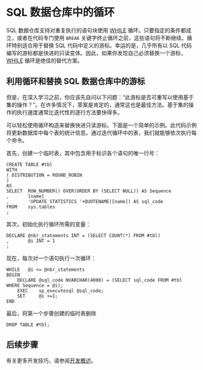 <properties
   pageTitle="SQL 数据仓库中的循环 | Azure"
   description="有关在开发解决方案时使用 Azure SQL 数据仓库中的 Transact-SQL 循环和替换游标的技巧。"
   services="sql-data-warehouse"
   documentationCenter="NA"
   authors="jrowlandjones"
   manager="barbkess"
   editor=""/>

<tags
   ms.service="sql-data-warehouse"
   ms.devlang="NA"
   ms.topic="article"
   ms.tgt_pltfrm="NA"
   ms.workload="data-services"
   ms.date="06/14/2016"
   wacn.date="08/01/2016"
   ms.author="jrj;barbkess;sonyama"/>

# SQL 数据仓库中的循环
SQL 数据仓库支持对重复执行的语句块使用 [WHILE][] 循环。只要指定的条件都成立，或者在代码专门使用 `BREAK` 关键字终止循环之前，这些语句将不断继续。循环特别适合用于替换 SQL 代码中定义的游标。幸运的是，几乎所有以 SQL 代码编写的游标都是快进的只读变体。因此，如果你发现自己必须替换一个游标，[WHILE] 循环是绝佳的替代方案。

## 利用循环和替换 SQL 数据仓库中的游标
但是，在深入学习之前，你应该先自问以下问题：“此游标是否可重写以使用基于集的操作？”。在许多情况下，答案是肯定的，通常这也是最佳方法。基于集的操作的执行速度通常比迭代性的逐行方法要快得多。

可以轻松使用循环构造来替换快进只读游标。下面是一个简单的示例。此代码示例将更新数据库中每个表的统计信息。通过迭代循环中的表，我们就能够依次执行每个命令。

首先，创建一个临时表，其中包含用于标识各个语句的唯一行号：


	CREATE TABLE #tbl
	WITH
	( DISTRIBUTION = ROUND_ROBIN
	)
	AS
	SELECT  ROW_NUMBER() OVER(ORDER BY (SELECT NULL)) AS Sequence
	,       [name]
	,       'UPDATE STATISTICS '+QUOTENAME([name]) AS sql_code
	FROM    sys.tables
	;


其次，初始化执行循环所需的变量：


	DECLARE @nbr_statements INT = (SELECT COUNT(*) FROM #tbl)
	,       @i INT = 1
	;


现在，每次对一个语句执行一次循环：


	WHILE   @i <= @nbr_statements
	BEGIN
	    DECLARE @sql_code NVARCHAR(4000) = (SELECT sql_code FROM #tbl WHERE Sequence = @i);
	    EXEC    sp_executesql @sql_code;
	    SET     @i +=1;
	END


最后，将第一个步骤创建的临时表删除


	DROP TABLE #tbl;



<!--Every topic should have next steps and links to the next logical set of content to keep the customer engaged-->

## 后续步骤
有关更多开发技巧，请参阅[开发概述][]。

<!--Image references-->

<!--Article references-->
[开发概述]: /documentation/articles/sql-data-warehouse-overview-develop/

<!--MSDN references-->
[WHILE]: https://msdn.microsoft.com/zh-cn/library/ms178642.aspx


<!--Other Web references-->

<!---HONumber=Mooncake_0725_2016-->